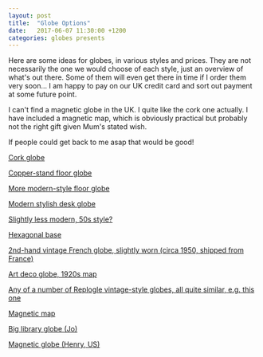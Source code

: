 ```yaml
---
layout: post
title:  "Globe Options"
date:   2017-06-07 11:30:00 +1200
categories: globes presents
---
```

Here are some ideas for globes, in various styles and prices.  They are not necessarily the one we would choose of each style, just an overview of what's out there.  Some of them will even get there in time if I order them very soon...  I am happy to pay on our UK credit card and sort out payment at some future point.

I can't find a magnetic globe in the UK.  I quite like the cork one actually.  I have included a magnetic map, which is obviously practical but probably not the right gift given Mum's stated wish.

If people could get back to me asap that would be good!

[Cork globe][1]

[Copper-stand floor globe][2]

[More modern-style floor globe][3]

[Modern stylish desk globe][4]

[Slightly less modern, 50s style?][5]

[Hexagonal base][6]

[2nd-hand vintage French globe, slightly worn (circa 1950, shipped from France)][7]

[Art deco globe, 1920s map][8]

[Any of a number of Replogle vintage-style globes, all quite similar, e.g. this one][9]

[Magnetic map][10]

[Big library globe (Jo)][11]

[Magnetic globe (Henry, US)][12]


[1]: https://www.amazon.co.uk/dp/B00KX8F9DW/ref=twister_B01FXTYR2O?_encoding=UTF8&th=1
[2]: https://www.amazon.co.uk/Magellan-Floorstanding-Globe-Antique-Copper/dp/B00XWM4CSE/ref=sr_1_10?s=kitchen&ie=UTF8&qid=1496650240&sr=1-10&keywords=globe
[3]: https://www.justglobes.co.uk/floor-globes/vasco-da-gama-blue-natural-floorstanding-globe.html
[4]: http://www.stanfords.co.uk/The-Neon-Classic-Globe_9780957232822
[5]: https://www.amazon.co.uk/Nova-Rico-Maximus-Illuminated-Globe/dp/B00164IYH0/ref=sr_1_15?s=kids&ie=UTF8&qid=1496649930&sr=1-15&keywords=globe
[6]: https://www.justglobes.co.uk/desk-globes/hexhedra-designer-globe.html
[7]: https://www.etsy.com/uk/listing/520230360/globe-earth-metal-taride-29-cm-vintage?ga_order=most_relevant&ga_search_type=all&ga_view_type=gallery&ga_search_query=retro%20metal%20globe&ref=sr_gallery_32
[8]: http://www.hicksandhicks.com/hicks-and-hicks/globe-on-stand-weber-costello.aspx
[9]: https://www.amazon.co.uk/Replogle-31509-Hastings-Desktop-Globe/dp/B000S5SQGC/ref=sr_1_41?s=kitchen&ie=UTF8&qid=1496650594&sr=1-41&keywords=globe
[10]: https://www.amazon.co.uk/Poster-Country-Magnetic-Notice-Framed/dp/B009E8YVNQ/ref=sr_1_19?ie=UTF8&qid=1496742369&sr=8-19&keywords=magnetic+world+map
[11]: http://www.hicksandhicks.com/hicks-and-hicks/library-globe-on-stand-vaugondy-1745.aspx
[12]: https://www.amazon.com/Bulls-Eye-Vintage-Magnetic-Globe/dp/B01GGO44C8
 

